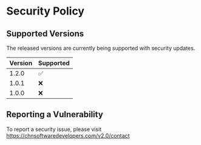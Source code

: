 # Security Policy

## Supported Versions

The released versions are currently being supported with security updates.

| Version | Supported          |
| ------- | ------------------ |
| 1.2.0   | :white_check_mark: |
| 1.0.1   | :x: |
| 1.0.0   | :x: |


## Reporting a Vulnerability

To report a security issue, please visit https://chnsoftwaredevelopers.com/v2.0/contact
